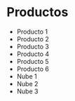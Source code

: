 # Productos
- Producto 1
- Producto 2
- Producto 3
- Producto 4
- Producto 5
- Producto 6
- Nube 1
- Nube 2
- Nube 3

